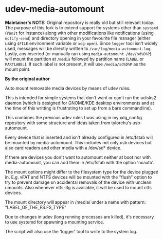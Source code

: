 udev-media-automount
====================

**Maintainer's NOTE:** Original repository is really old but still relevant today. The purpose of this fork is to extend
support for systems other than `systemd` (`runit` for instance) along with other modifications like notifications (using
`notify-send`) and directory opening in your favourite file manager (either using `$FILE` environment variable or
`xdg-open`). Since `logger` tool isn't widely used, messages will be directly written to `/var/log/media-automount.log`.
Lastly, any inserted (or manually ran using `media-automount /dev/sd%D%P`) will mount the partition at `/media` followed
by partition name (`LABEL` or `PARTLABEL`). If such label is not present, it will use `/media/sd%D%P` as the mount point.

**By the original author**

Auto mount removable media devices by means of udev rules.

This is intended for simple systems that don't want or can't run the udisks2 daemon (which is designed for GNOME/KDE desktop environments and at the time of this writting is frustrating to set up from a bare commandline).

This combines the previous udev rules I was using in my xdg_config repository with some structure and ideas taken from tylorchu's usb-automount.

Every device that is inserted and isn't already configured in /etc/fstab will be mounted by media-automount. This includes not only usb devices but also card readers and other media with a /dev/sd* device.

If there are devices you don't want to automount neither at boot nor with media-automount, you can add them in /etc/fstab with the option 'noauto'.

The mount options might differ to the filesystem type for the device plugged in. E.g. vFAT and NTFS devices will be mounted with the "flush" option to try to prevent damage on accidental removals of the device with unclean umounts. Also whenever ntfs-3g is available, it will be used to mount ntfs devices.

The mount directory will appear in /media/ under a name with pattern: "LABEL_OF_THE_FS.FS_TYPE"


Due to changes in udev (long running processes are killed), it's necessary to use systemd for spawning a mounting service.

The script will also use the 'logger' tool to write to the system log.
